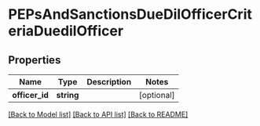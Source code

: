 # PEPsAndSanctionsDueDilOfficerCriteriaDuedilOfficer

## Properties
Name | Type | Description | Notes
------------ | ------------- | ------------- | -------------
**officer_id** | **string** |  | [optional] 

[[Back to Model list]](../README.md#documentation-for-models) [[Back to API list]](../README.md#documentation-for-api-endpoints) [[Back to README]](../README.md)


